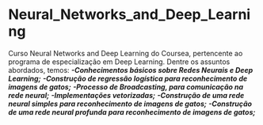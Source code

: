 # Neural_Networks_and_Deep_Learning
Curso Neural Networks and Deep Learning do Coursea, pertencente ao programa de especialização em Deep Learning. Dentre os assuntos abordados, temos:
***-Conhecimentos básicos sobre Redes Neurais e Deep Learning;***
***-Construção de regressão logística para reconhecimento de imagens de gatos;***
***-Processo de Broadcasting, para comunicação na rede neural;***
***-Implementações vetorizadas;***
***-Construção de uma rede neural simples para reconhecimento de imagens de gatos;***
***-Construção de uma rede neural profunda para reconhecimento de imagens de gatos;***
